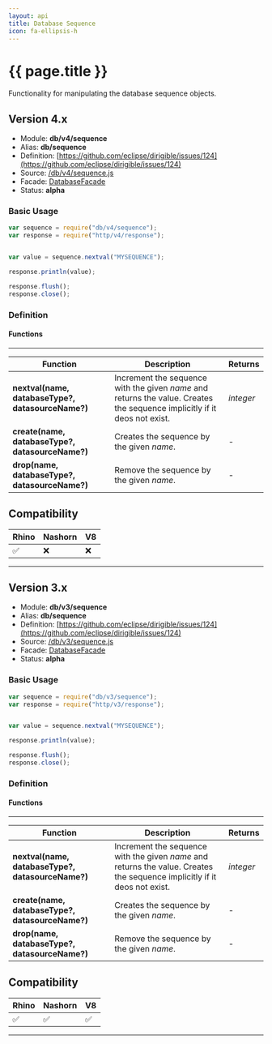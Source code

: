 ```yaml
---
layout: api
title: Database Sequence
icon: fa-ellipsis-h
---
```


{{ page.title }}
===

Functionality for manipulating the database sequence objects.

Version 4.x
---

- Module: **db/v4/sequence**
- Alias: **db/sequence**
- Definition: [https://github.com/eclipse/dirigible/issues/124](https://github.com/eclipse/dirigible/issues/124)
- Source: [/db/v4/sequence.js](https://github.com/dirigiblelabs/api-db/blob/master/db/v4/sequence.js)
- Facade: [DatabaseFacade](https://github.com/eclipse/dirigible/blob/master/api/api-facade/api-database/src/main/java/org/eclipse/dirigible/api/v3/db/DatabaseFacade.java)
- Status: **alpha**


### Basic Usage

```javascript
var sequence = require("db/v4/sequence");
var response = require("http/v4/response");


var value = sequence.nextval("MYSEQUENCE");

response.println(value);

response.flush();
response.close();
```


### Definition

#### Functions

---

Function     | Description | Returns
------------ | ----------- | --------
**nextval(name, databaseType?, datasourceName?)**   | Increment the sequence with the given *name* and returns the value. Creates the sequence implicitly if it deos not exist. | *integer*
**create(name, databaseType?, datasourceName?)**   | Creates the sequence by the given *name*. | -
**drop(name, databaseType?, datasourceName?)**   | Remove the sequence by the given *name*. | -




Compatibility
---

Rhino | Nashorn | V8
----- | ------- | --------
 ✅  | ❌  | ❌


---

Version 3.x
---

- Module: **db/v3/sequence**
- Alias: **db/sequence**
- Definition: [https://github.com/eclipse/dirigible/issues/124](https://github.com/eclipse/dirigible/issues/124)
- Source: [/db/v3/sequence.js](https://github.com/dirigiblelabs/api-v3-db/blob/master/db/v3/sequence.js)
- Facade: [DatabaseFacade](https://github.com/eclipse/dirigible/blob/master/api/api-facade/api-database/src/main/java/org/eclipse/dirigible/api/v3/db/DatabaseFacade.java)
- Status: **alpha**


### Basic Usage

```javascript
var sequence = require("db/v3/sequence");
var response = require("http/v3/response");


var value = sequence.nextval("MYSEQUENCE");

response.println(value);

response.flush();
response.close();
```


### Definition

#### Functions

---

Function     | Description | Returns
------------ | ----------- | --------
**nextval(name, databaseType?, datasourceName?)**   | Increment the sequence with the given *name* and returns the value. Creates the sequence implicitly if it deos not exist. | *integer*
**create(name, databaseType?, datasourceName?)**   | Creates the sequence by the given *name*. | -
**drop(name, databaseType?, datasourceName?)**   | Remove the sequence by the given *name*. | -




Compatibility
---

Rhino | Nashorn | V8
----- | ------- | --------
 ✅  | ✅  | ✅


---

